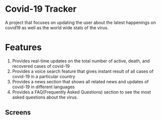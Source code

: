 # Covid-19 Tracker

A project that focuses on updating the user about the latest happenings on covid19 as well as the world wide stats of the virus.

# Features
1. Provides real-time updates on the total number of active, death, and recovered cases of covid-19
2. Provides a voice search feature that gives instant result of all cases of covid-19 in a particular country
3. Provides a news section that shows all related news and updates of covid-19 in different languages
4. Provides a FAQ(Frequently Asked Questions) section to see the most asked questions about the virus.

## Screens
